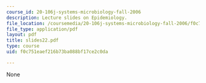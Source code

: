 ```yaml
---
course_id: 20-106j-systems-microbiology-fall-2006
description: Lecture slides on Epidemiology.
file_location: /coursemedia/20-106j-systems-microbiology-fall-2006/f0c751eaef216b73ba088bf17ce2c0da_slides22.pdf
file_type: application/pdf
layout: pdf
title: slides22.pdf
type: course
uid: f0c751eaef216b73ba088bf17ce2c0da

---
```

None